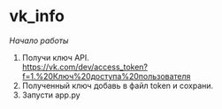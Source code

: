 # vk_info
*Начало работы*
1. Получи ключ API.  
https://vk.com/dev/access_token?f=1.%20Ключ%20доступа%20пользователя
2. Полученный ключ добавь в файл token и сохрани.  
3. Запусти app.py